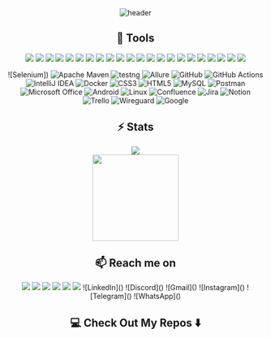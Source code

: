 <div align="center">
<div align="center">
  <img src="https://github.com/Nostalgeek23/Nostalgeek23/assets/49209427/85344059-d441-4876-ae3e-5d53d5a23897" alt="header"/>
</div>

<h2>🔭 Tools </h2>
<div>
<img src="https://img.shields.io/badge/java-%23ED8B00.svg?style=for-the-badge&logo=openjdk&logoColor=white"/>
<img src="(https://img.shields.io/badge/-selenium-%43B02A?style=for-the-badge&logo=selenium&logoColor=white"/>
<img src="https://img.shields.io/badge/Apache%20Maven-C71A36?style=for-the-badge&logo=Apache%20Maven&logoColor=white"/>
<img src="https://github.com/Nostalgeek23/Mysite/assets/49209427/d5aebbdd-5f7b-410c-82f5-e195dd7ba03d"/>
<img src="https://github.com/Nostalgeek23/Mysite/assets/49209427/bdfa3c76-351e-4375-b157-4db417aed7c9"/>
<img src="https://img.shields.io/badge/github-%23121011.svg?style=for-the-badge&logo=github&logoColor=white"/>
<img src="https://img.shields.io/badge/github%20actions-%232671E5.svg?style=for-the-badge&logo=githubactions&logoColor=white"/>
<img src="https://img.shields.io/badge/IntelliJIDEA-000000.svg?style=for-the-badge&logo=intellij-idea&logoColor=white"/>
<img src="https://img.shields.io/badge/docker-%230db7ed.svg?style=for-the-badge&logo=docker&logoColor=white"/>
<img src="https://img.shields.io/badge/css3-%231572B6.svg?style=for-the-badge&logo=css3&logoColor=white"/>
<img src="https://img.shields.io/badge/html5-%23E34F26.svg?style=for-the-badge&logo=html5&logoColor=white"/>
<img src="https://img.shields.io/badge/mysql-4479A1.svg?style=for-the-badge&logo=mysql&logoColor=white"/>
<img src="https://img.shields.io/badge/Postman-FF6C37?style=for-the-badge&logo=postman&logoColor=white"/>
<img src="https://img.shields.io/badge/Microsoft_Office-D83B01?style=for-the-badge&logo=microsoft-office&logoColor=white"/>
<img src="https://img.shields.io/badge/Android-3DDC84?style=for-the-badge&logo=android&logoColor=white"/>
<img src="https://img.shields.io/badge/Linux-FCC624?style=for-the-badge&logo=linux&logoColor=black"/>
<img src="https://img.shields.io/badge/confluence-%23172BF4.svg?style=for-the-badge&logo=confluence&logoColor=white"/>
<img src="https://img.shields.io/badge/jira-%230A0FFF.svg?style=for-the-badge&logo=jira&logoColor=white"/>
<img src="https://img.shields.io/badge/Notion-%23000000.svg?style=for-the-badge&logo=notion&logoColor=white"/>
<img src="https://img.shields.io/badge/Trello-%23026AA7.svg?style=for-the-badge&logo=Trello&logoColor=white"/>
<img src="https://img.shields.io/badge/wireguard-%2388171A.svg?style=for-the-badge&logo=wireguard&logoColor=white"/>
<img src="https://img.shields.io/badge/google-4285F4?style=for-the-badge&logo=google&logoColor=white"/>
  
![Selenium])
![Apache Maven]()
![testng]()
![Allure]()
![GitHub]()
![GitHub Actions]()
![IntelliJ IDEA]()
![Docker]()
![CSS3]()
![HTML5]()
![MySQL]()
![Postman]()
![Microsoft Office]()
![Android]()
![Linux]()
![Confluence]()
![Jira]()
![Notion]()
![Trello]()
![Wireguard]()
![Google]()
</div>
<h2>⚡ Stats </h2>
<div align="center">
    <img src="https://www.codewars.com/users/Nostalgeek23/badges/large"/>
</div>

<div align="center">
  <a href="https://cert.efset.org/xqCfR7"><img src="https://cdn.efset.org/efset-widget/img/v2/social-media/certificate/72.png" width="170" height="170"></a><br>
</div>

<h2>📫 Reach me on </h2>
<img src="https://img.shields.io/badge/linkedin-%230077B5.svg?style=for-the-badge&logo=linkedin&logoColor=white"/>
<img src="https://img.shields.io/badge/Discord-%235865F2.svg?style=for-the-badge&logo=discord&logoColor=white"/>
<img src="https://img.shields.io/badge/Gmail-D14836?style=for-the-badge&logo=gmail&logoColor=white"/>
<img src="https://img.shields.io/badge/Instagram-%23E4405F.svg?style=for-the-badge&logo=Instagram&logoColor=white"/>
<img src="https://img.shields.io/badge/Telegram-2CA5E0?style=for-the-badge&logo=telegram&logoColor=white"/>
<img src="https://img.shields.io/badge/WhatsApp-25D366?style=for-the-badge&logo=whatsapp&logoColor=white"/>
![LinkedIn]()
![Discord]()
![Gmail]()
![Instagram]()
![Telegram]()
![WhatsApp]()
<h2>💻 Check Out My Repos ⬇️ </h2>
</div>
<!--
**Nostalgeek23/Nostalgeek23** is a ✨ _special_ ✨ repository because its `README.md` (this file) appears on your GitHub profile.

Here are some ideas to get you started:

- 🔭 I’m currently working on ...
- 🌱 I’m currently learning ...
- 👯 I’m looking to collaborate on ...
- 🤔 I’m looking for help with ...
- 💬 Ask me about ...
- 📫 How to reach me: ...
- 😄 Pronouns: ...
- ⚡ Fun fact: ...📝
-->
